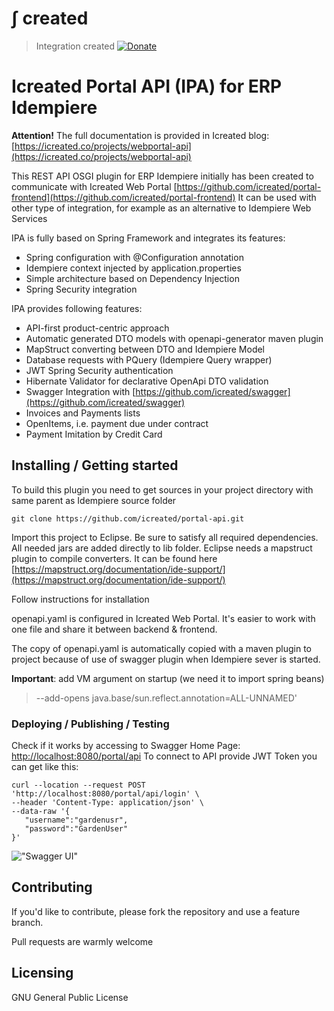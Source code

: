 # &int; created 
> Integration created
[![Donate](https://img.shields.io/badge/Donate-PayPal-green.svg)](https://www.paypal.com/cgi-bin/webscr?cmd=_s-xclick&hosted_button_id=7TYVAGLZ7XATQ&source=url) 

# Icreated Portal API (IPA) for ERP Idempiere

**Attention!** The full documentation is provided in Icreated blog: [https://icreated.co/projects/webportal-api](https://icreated.co/projects/webportal-api)

This REST API OSGI plugin for ERP Idempiere initially has been created to communicate with Icreated Web Portal 
[https://github.com/icreated/portal-frontend](https://github.com/icreated/portal-frontend) 
It can be used with other type of integration, for example as an alternative to Idempiere Web Services

IPA is fully based on Spring Framework and integrates its features:

*   Spring configuration with @Configuration annotation
*	Idempiere context injected by application.properties
*	Simple architecture based on Dependency Injection
*	Spring Security integration
 


IPA provides following features:

*	API-first product-centric approach 
*	Automatic generated DTO models with openapi-generator maven plugin
*	MapStruct converting between DTO and Idempiere Model
*	Database requests with PQuery (Idempiere Query wrapper) 
*	JWT Spring Security authentication
*   Hibernate Validator for declarative OpenApi DTO validation
*	Swagger Integration with [https://github.com/icreated/swagger](https://github.com/icreated/swagger) 
*	Invoices and Payments lists
*	OpenItems, i.e. payment due under contract
*	Payment Imitation by Credit Card



## Installing / Getting started

To build this plugin you need to get sources in your project directory with same parent as Idempiere source folder

```shell
git clone https://github.com/icreated/portal-api.git
```
Import this project to Eclipse.
Be sure to satisfy all required dependencies. All needed jars are added directly to lib folder.
Eclipse needs a mapstruct plugin to compile converters. It can be found here [https://mapstruct.org/documentation/ide-support/](https://mapstruct.org/documentation/ide-support/) 

Follow instructions for installation



openapi.yaml is configured in Icreated Web Portal. It's easier to work with one file and share it between backend & frontend. 

The copy of openapi.yaml is automatically copied with a maven plugin to project because of use of swagger plugin when Idempiere sever is started.

**Important**:  add VM argument on startup (we need it to import spring beans)
> --add-opens java.base/sun.reflect.annotation=ALL-UNNAMED'



### Deploying / Publishing / Testing
Check if it works by accessing to Swagger Home Page:
[http://localhost:8080/portal/api](http://localhost:8080/portal/api) 
To connect to API provide JWT Token you can get like this:

```shell
curl --location --request POST 'http://localhost:8080/portal/api/login' \
--header 'Content-Type: application/json' \
--data-raw '{
   "username":"gardenusr",
   "password":"GardenUser"
}'
```

!["Swagger UI"](https://icreated.co/assets/images/projects/webportal-api/Swagger_UI.jpeg "Swagger UI") 


## Contributing

If you'd like to contribute, please fork the repository and use a feature
branch. 

Pull requests are warmly welcome


## Licensing

GNU General Public License
